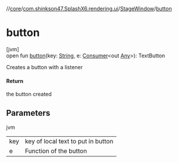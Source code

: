 //[core](../../../index.md)/[com.shinkson47.SplashX6.rendering.ui](../index.md)/[StageWindow](index.md)/[button](button.md)

# button

[jvm]\
open fun [button](button.md)(key: [String](https://docs.oracle.com/javase/8/docs/api/java/lang/String.html), e: [Consumer](https://docs.oracle.com/javase/8/docs/api/java/util/function/Consumer.html)&lt;out [Any](https://kotlinlang.org/api/latest/jvm/stdlib/kotlin/-any/index.html)&gt;): TextButton

Creates a button with a listener

#### Return

the button created

## Parameters

jvm

| | |
|---|---|
| key | key of local text to put in button |
| e | Function of the button |
